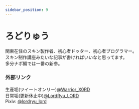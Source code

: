 ```yaml
---
sidebar_position: 9
---
```


# ろどりゅう

関東在住のスキン製作者、初心者ドッター、初心者プログラマー。  
スキン制作講座みたいな記事が書ければいいなと思ってます。  
多分ナポ鯖では一番の新参。

### 外部リンク
生産垢(ツイートオンリー)[@Warrior_X0RD](https://twitter.com/Warrior_X0RD "Twitterアカウント(生産垢)")  
日常垢(更新休止中)[@LordRyu_LORD](https://twitter.com/LordRyu_LORD "Twitterアカウント(日常垢)")  
Pixiv: [@lordryu_lord](https://www.pixiv.net/users/67024528 "Pixivアカウント")  
